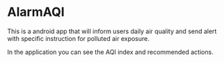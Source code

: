 # AlarmAQI

This is a android app that will inform users daily air quality and send alert with specific instruction for polluted air exposure.

In the application you can see the AQI index and recommended actions.
